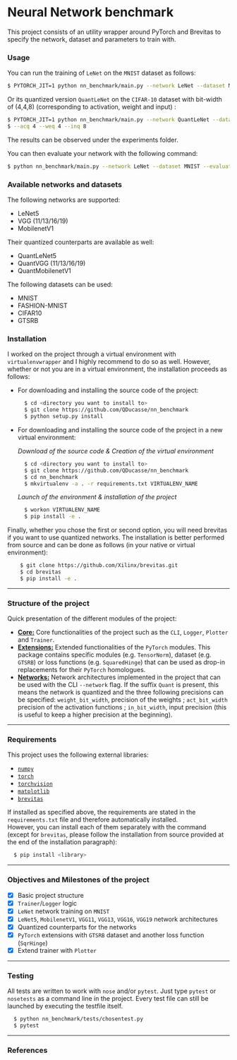 # Neural Network benchmark

This project consists of an utility wrapper around PyTorch and Brevitas to specify the network, dataset and parameters to train with.

### Usage

You can run the training of `LeNet` on the `MNIST` dataset as follows:
```bash
$ PYTORCH_JIT=1 python nn_benchmark/main.py --network LeNet --dataset MNIST --epochs 3
```

Or its quantized version `QuantLeNet` on the `CIFAR-10` dataset with bit-width of (4,4,8) (corresponding to activation, weight and input) :
```bash
$ PYTORCH_JIT=1 python nn_benchmark/main.py --network QuantLeNet --dataset CIFAR10 --epochs 3 \
$ --acq 4 --weq 4 --inq 8
```
The results can be observed under the experiments folder.

You can then evaluate your network with the following command:
```bash
$ python nn_benchmark/main.py --network LeNet --dataset MNIST --evaluate --resume ./experiments/<your_folder>/checkpoints/best.tar
```
### Available networks and datasets

The following networks are supported:
- LeNet5
- VGG (11/13/16/19)
- MobilenetV1

Their quantized counterparts are available as well:
- QuantLeNet5
- QuantVGG (11/13/16/19)
- QuantMobilenetV1

The following datasets can be used:
- MNIST
- FASHION-MNIST
- CIFAR10
- GTSRB

### Installation

I worked on the project through a virtual environment with `virtualenvwrapper`
and I highly recommend to do so as well. However, whether or not you are in a
virtual environment, the installation proceeds as follows:

* For downloading and installing the source code of the project:

  ```bash
    $ cd <directory you want to install to>
    $ git clone https://github.com/QDucasse/nn_benchmark
    $ python setup.py install
  ```
* For downloading and installing the source code of the project in a new virtual environment:  

  *Download of the source code & Creation of the virtual environment*
  ```bash
    $ cd <directory you want to install to>
    $ git clone https://github.com/QDucasse/nn_benchmark
    $ cd nn_benchmark
    $ mkvirtualenv -a . -r requirements.txt VIRTUALENV_NAME
  ```
  *Launch of the environment & installation of the project*
  ```bash
    $ workon VIRTUALENV_NAME
    $ pip install -e .
  ```

Finally, whether you chose the first or second option, you will need brevitas if you want to use quantized networks. The installation is better performed from source and can be done as follows (in your native or virtual environment):

```bash
    $ git clone https://github.com/Xilinx/brevitas.git
    $ cd brevitas
    $ pip install -e .
```
---
### Structure of the project

Quick presentation of the different modules of the project:
* [**Core:**][core] Core functionalities of the project such as the `CLI`, `Logger`, `Plotter` and `Trainer`.
* [**Extensions:**][extensions] Extended functionalities of the `PyTorch` modules. This package contains specific modules (e.g. `TensorNorm`), dataset (e.g. `GTSRB`) or loss functions (e.g. `SquaredHinge`) that can be used as drop-in replacements for their `PyTorch` homologues.
* [**Networks:**][networks] Network architectures implemented in the project that can be used with the CLI `--network` flag. If the suffix `Quant` is present, this means the network is quantized and the three following precisions can be specified: `weight_bit_width`, precision of the weights ; `act_bit_width` precision of the activation functions ; `in_bit_width`, input precision (this is useful to keep a higher precision at the beginning).
---
### Requirements

This project uses the following external libraries:
- [`numpy`](https://numpy.org/)
- [`torch`](https://pytorch.org/)
- [`torchvision`](https://pytorch.org/docs/stable/torchvision/index.html)
- [`matplotlib`](https://matplotlib.org/)
- [`brevitas`](https://xilinx.github.io/brevitas/)

If installed as specified above, the requirements are stated in the ``requirements.txt`` file
and therefore automatically installed.  
However, you can install each of them separately with the command (except for `brevitas`, please follow the installation from source provided at the end of the installation paragraph):

```bash
  $ pip install <library>
```

---
### Objectives and Milestones of the project

- [x] Basic project structure
- [x] `Trainer`/`Logger` logic
- [x] `LeNet` network training on `MNIST`
- [x] `LeNet5`, `MobilenetV1`, `VGG11`, `VGG13`, `VGG16`, `VGG19` network architectures
- [x] Quantized counterparts for the networks
- [x] `PyTorch` extensions with `GTSRB` dataset and another loss function (`SqrHinge`)
- [x] Extend trainer with `Plotter`
---

### Testing

All tests are written to work with `nose` and/or `pytest`. Just type `pytest` or
`nosetests` as a command line in the project. Every test file can still be launched
by executing the testfile itself.
```bash
  $ python nn_benchmark/tests/chosentest.py
  $ pytest
```

---

### References

[core]:https://github.com/QDucasse/nn_benchmark/tree/master/nn_benchmark/core	"core package"
[extensions]: https://github.com/QDucasse/nn_benchmark/tree/master/nn_benchmark/extensions	"extensions package"

[networks]: https://github.com/QDucasse/nn_benchmark/tree/master/nn_benchmark/networks	"networks package"
